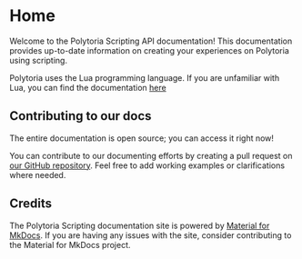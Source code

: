 # Home

Welcome to the Polytoria Scripting API documentation! This documentation provides up-to-date information on creating your experiences on Polytoria using scripting.

Polytoria uses the Lua programming language. If you are unfamiliar with Lua, you can find the documentation [here](https://www.lua.org/manual/5.2/)

## Contributing to our docs

The entire documentation is open source; you can access it right now!

You can contribute to our documenting efforts by creating a pull request on [our GitHub repository](https://github.com/Polytoria/Docs). Feel free to add working examples or clarifications where needed.

## Credits

The Polytoria Scripting documentation site is powered by [Material for MkDocs](https://squidfunk.github.io/mkdocs-material/). If you are having any issues with the site, consider contributing to the Material for MkDocs project.
